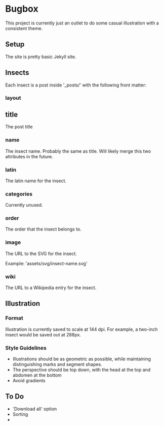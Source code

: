 # Bugbox

This project is currently just an outlet to do some casual illustration with a consistent theme.

## Setup

The site is pretty basic Jekyll site. 

## Insects

Each insect is a post inside '_posts/' with the following front matter:

### layout

## title 

The post title

### name

The insect name. Probably the same as title. Will likely merge this two attributes in the future.

### latin

The latin name for the insect.

### categories

Currently unused.

### order

The order that the insect belongs to.

### image

The URL to the SVG for the insect. 

Example: 'assets/svg/insect-name.svg'

### wiki  

The URL to a Wikipedia entry for the insect.

## Illustration

### Format

Illustration is currently saved to scale at 144 dpi. For example, a two-inch insect would be saved out at 288px.

### Style Guidelines

- Illustrations should be as geometric as possible, while maintaining distinguishing marks and segment shapes. 
- The perspective should be top down, with the head at the top and abdomen at the bottom
- Avoid gradients

## To Do

- 'Download all' option
- Sorting
- 